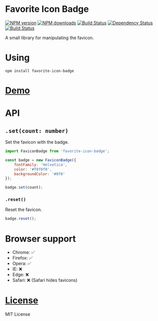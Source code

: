 Favorite Icon Badge
===================

[![NPM version](https://img.shields.io/npm/v/favorite-icon-badge.svg?style=flat)](https://www.npmjs.com/package/favorite-icon-badge)
[![NPM downloads](https://img.shields.io/npm/dm/favorite-icon-badge.svg?style=flat)](https://www.npmjs.com/package/favorite-icon-badge)
[![Build Status](https://img.shields.io/travis/hcodes/favorite-icon-badge.svg?style=flat)](https://travis-ci.org/hcodes/favorite-icon-badge)
[![Dependency Status](https://img.shields.io/david/hcodes/favorite-icon-badge.svg?style=flat)](https://david-dm.org/hcodes/favorite-icon-badge)
[![Build Status](https://badgen.net/bundlephobia/minzip/favorite-icon-badge)](https://bundlephobia.com/result?p=favorite-icon-badge)

A small library for manipulating the favicon.

# Using
`npm install favorite-icon-badge`

# [Demo](https://hcodes.github.io/favorite-icon/examples/badge.html)

# API

## `.set(count: number)`
Set the favicon with the badge.

```js
import FaviconBadge from 'favorite-icon-badge';

const badge = new FaviconBadge({
    fontFamily: 'Helvetica',
    color: '#f0f0f0',
    backgroundColor: '#0f0'
});

badge.set(count);
```

### `.reset()`
Reset the favicon.

```js
badge.reset();
```

# Browser support
- Chrome: ✅
- Firefox: ✅
- Opera: ✅
- IE: ❌
- Edge: ❌
- Safari: ❌ (Safari hides favicons)

# [License](./LICENSE)
MIT License
